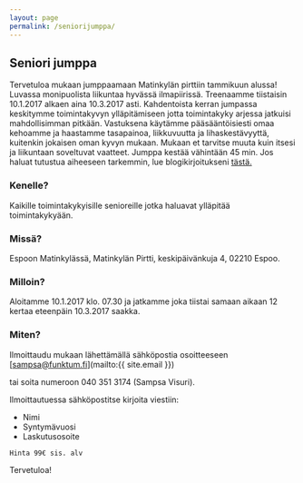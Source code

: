 ```yaml
---
layout: page
permalink: /seniorijumppa/
---
```


## Seniori jumppa 

Tervetuloa mukaan jumppaamaan Matinkylän pirttiin tammikuun alussa! Luvassa monipuolista liikuntaa hyvässä ilmapiirissä.
Treenaamme tiistaisin 10.1.2017 alkaen aina 10.3.2017 asti. Kahdentoista kerran jumpassa keskitymme toimintakyvyn ylläpitämiseen jotta
toimintakyky arjessa jatkuisi mahdollisimman pitkään. Vastuksena käytämme pääsääntöisiesti omaa kehoamme ja haastamme tasapainoa, liikkuvuutta ja lihaskestävyyttä, kuitenkin jokaisen oman kyvyn mukaan. Mukaan et tarvitse muuta kuin itsesi ja liikuntaan soveltuvat vaatteet. Jumppa kestää vähintään 45 min. Jos haluat tutustua aiheeseen tarkemmin, lue blogikirjoitukseni [tästä.](http://www.funktum.fi/blog/2016/11/14/miksi-vanhalla-i%C3%A4ll%C3%A4-pit%C3%A4isi-liikkua/)

### Kenelle?
Kaikille toimintakykyisille senioreille jotka haluavat ylläpitää toimintakykyään.

### Missä?
Espoon Matinkylässä, Matinkylän Pirtti, keskipäivänkuja 4, 02210 Espoo.

### Milloin?
Aloitamme 10.1.2017 klo. 07.30 ja jatkamme joka tiistai samaan aikaan 12 kertaa eteenpäin 10.3.2017 saakka.

### Miten?
Ilmoittaudu mukaan lähettämällä sähköpostia osoitteeseen [sampsa@funktum.fi](mailto:{{ site.email }})

tai soita numeroon 040 351 3174 (Sampsa Visuri). 

Ilmoittautuessa sähköpostitse kirjoita viestiin:

* Nimi
* Syntymävuosi
* Laskutusosoite

`Hinta 99€ sis. alv`

Tervetuloa!
